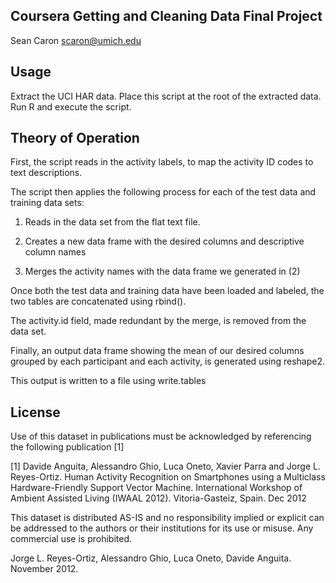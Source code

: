 Coursera Getting and Cleaning Data Final Project
------------------------------------------------
Sean Caron
scaron@umich.edu

Usage
-----
Extract the UCI HAR data. Place this script at the root of the extracted data. Run R and execute
the script.

Theory of Operation
-------------------
First, the script reads in the activity labels, to map the activity ID codes to text descriptions.

The script then applies the following process for each of the test data and training data sets:

1. Reads in the data set from the flat text file.

2. Creates a new data frame with the desired columns and descriptive column names

3. Merges the activity names with the data frame we generated in (2)

Once both the test data and training data have been loaded and labeled, the two tables are
concatenated using rbind().

The activity.id field, made redundant by the merge, is removed from the data set.

Finally, an output data frame showing the mean of our desired columns grouped by each participant
and each activity, is generated using reshape2.

This output is written to a file using write.tables

License
-------
Use of this dataset in publications must be acknowledged by referencing the following publication [1] 

[1] Davide Anguita, Alessandro Ghio, Luca Oneto, Xavier Parra and Jorge L. Reyes-Ortiz. Human Activity Recognition on Smartphones using a Multiclass Hardware-Friendly Support Vector Machine. International Workshop of Ambient Assisted Living (IWAAL 2012). Vitoria-Gasteiz, Spain. Dec 2012

This dataset is distributed AS-IS and no responsibility implied or explicit can be addressed to the authors or their institutions for its use or misuse. Any commercial use is prohibited.

Jorge L. Reyes-Ortiz, Alessandro Ghio, Luca Oneto, Davide Anguita. November 2012.
